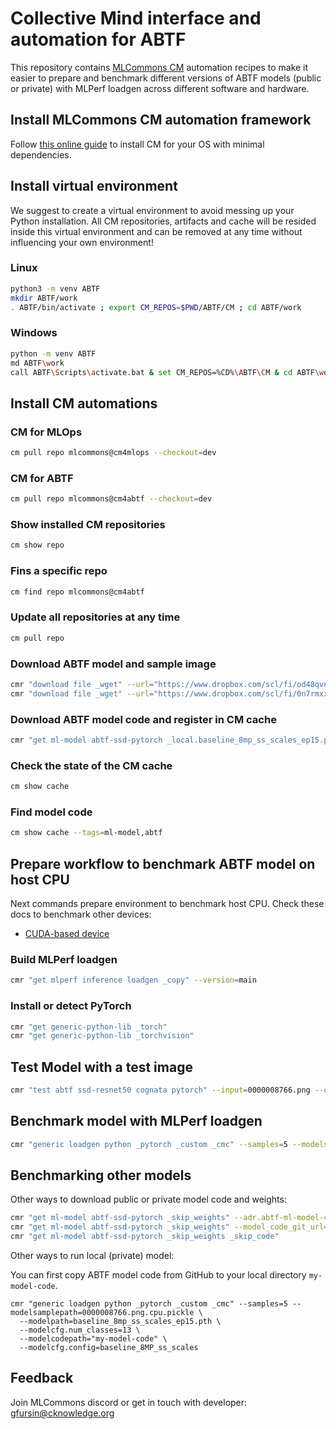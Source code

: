 # Collective Mind interface and automation for ABTF

This repository contains [MLCommons CM](https://github.com/mlcommons/ck) automation recipes 
to make it easier to prepare and benchmark different versions of ABTF models 
(public or private) with MLPerf loadgen across different software and hardware.


## Install MLCommons CM automation framework

Follow [this online guide](https://access.cknowledge.org/playground/?action=install) 
to install CM for your OS with minimal dependencies.



## Install virtual environment

We suggest to create a virtual environment to avoid messing up your Python installation.
All CM repositories, artifacts and cache will be resided inside this virtual environment
and can be removed at any time without influencing your own environment!

### Linux

```bash
python3 -m venv ABTF
mkdir ABTF/work
. ABTF/bin/activate ; export CM_REPOS=$PWD/ABTF/CM ; cd ABTF/work
```
### Windows

```bash
python -m venv ABTF
md ABTF\work
call ABTF\Scripts\activate.bat & set CM_REPOS=%CD%\ABTF\CM & cd ABTF\work
```



## Install CM automations 

### CM for MLOps

```bash
cm pull repo mlcommons@cm4mlops --checkout=dev
```

### CM for ABTF

```bash
cm pull repo mlcommons@cm4abtf --checkout=dev
```

### Show installed CM repositories

```bash
cm show repo
```

### Fins a specific repo

```bash
cm find repo mlcommons@cm4abtf
```


### Update all repositories at any time

```bash
cm pull repo
```


### Download ABTF model and sample image

```bash
cmr "download file _wget" --url="https://www.dropbox.com/scl/fi/od48qvnbqyfuy1z3aas84/baseline_8mp_ss_scales_ep15.pth?rlkey=d6ybe7g09g21pondmbd3pivzk&dl=0" --verify=no --md5sum=c36cb56b5f6bf8edbe64f9914506e09d
cmr "download file _wget" --url="https://www.dropbox.com/scl/fi/0n7rmxxwqvg04sxk7bbum/0000008766.png?rlkey=mhmr3ztrlsqk8oa67qtxoowuh&dl=0" --verify=no --md5sum=903306a7c8bfbe6c1ca68fad6e34fe52
```

### Download ABTF model code and register in CM cache

```bash
cmr "get ml-model abtf-ssd-pytorch _local.baseline_8mp_ss_scales_ep15.pth"
```

### Check the state of the CM cache

```bash
cm show cache
```

### Find model code

```bash
cm show cache --tags=ml-model,abtf
```


## Prepare workflow to benchmark ABTF model on host CPU

Next commands prepare environment to benchmark host CPU.
Check these docs to benchmark other devices:
* [CUDA-based device](README-cuda.md)

### Build MLPerf loadgen

```bash
cmr "get mlperf inference loadgen _copy" --version=main
```

### Install or detect PyTorch

```bash
cmr "get generic-python-lib _torch"
cmr "get generic-python-lib _torchvision"
```



## Test Model with a test image

```bash
cmr "test abtf ssd-resnet50 cognata pytorch" --input=0000008766.png --output=0000008766_prediction_test.jpg --config=baseline_8MP_ss_scales --num-classes=13
```

## Benchmark model with MLPerf loadgen

```bash
cmr "generic loadgen python _pytorch _custom _cmc" --samples=5 --modelsamplepath=0000008766.png.cpu.pickle --modelpath=baseline_8mp_ss_scales_ep15.pth --modelcfg.num_classes=13 --modelcfg.config=baseline_8MP_ss_scales
```


## Benchmarking other models

Other ways to download public or private model code and weights:
```bash
cmr "get ml-model abtf-ssd-pytorch _skip_weights" --adr.abtf-ml-model-code-git-repo.env.CM_ABTF_MODEL_CODE_GIT_URL=https://github.com/mlcommons/abtf-ssd-pytorch
cmr "get ml-model abtf-ssd-pytorch _skip_weights" --model_code_git_url=https://github.com/mlcommons/abtf-ssd-pytorch --model_code_git_branch=cognata-cm
cmr "get ml-model abtf-ssd-pytorch _skip_weights _skip_code"
```

Other ways to run local (private) model:

You can first copy ABTF model code from GitHub to your local directory `my-model-code`.

```
cmr "generic loadgen python _pytorch _custom _cmc" --samples=5 --modelsamplepath=0000008766.png.cpu.pickle \
  --modelpath=baseline_8mp_ss_scales_ep15.pth \
  --modelcfg.num_classes=13 \
  --modelcodepath="my-model-code" \
  --modelcfg.config=baseline_8MP_ss_scales
```





## Feedback

Join MLCommons discord or get in touch with developer: gfursin@cknowledge.org

